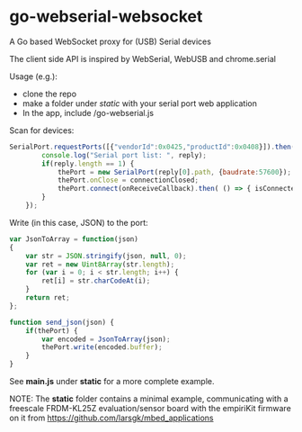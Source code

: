 # go-webserial-websocket
A Go based WebSocket proxy for (USB) Serial devices

The client side API is inspired by WebSerial, WebUSB and chrome.serial

Usage (e.g.):

* clone the repo
* make a folder under _static_ with your serial port web application
* In the app, include /go-webserial.js

Scan for devices:

```javascript
SerialPort.requestPorts([{"vendorId":0x0425,"productId":0x0408}]).then( function(reply) {
        console.log("Serial port list: ", reply);
        if(reply.length == 1) {
            thePort = new SerialPort(reply[0].path, {baudrate:57600});
            thePort.onClose = connectionClosed;
            thePort.connect(onReceiveCallback).then( () => { isConnected = true; send_init(); });
        }
    });
```

Write (in this case, JSON) to the port:

```javascript
var JsonToArray = function(json)
{
    var str = JSON.stringify(json, null, 0);
    var ret = new Uint8Array(str.length);
    for (var i = 0; i < str.length; i++) {
        ret[i] = str.charCodeAt(i);
    }
    return ret;
};

function send_json(json) {
    if(thePort) {
        var encoded = JsonToArray(json);
        thePort.write(encoded.buffer);
    }
}
```

See **main.js** under **static** for a more complete example.

NOTE: The **static** folder contains a minimal example, communicating with a freescale FRDM-KL25Z evaluation/sensor board with the empiriKit firmware on it from https://github.com/larsgk/mbed_applications